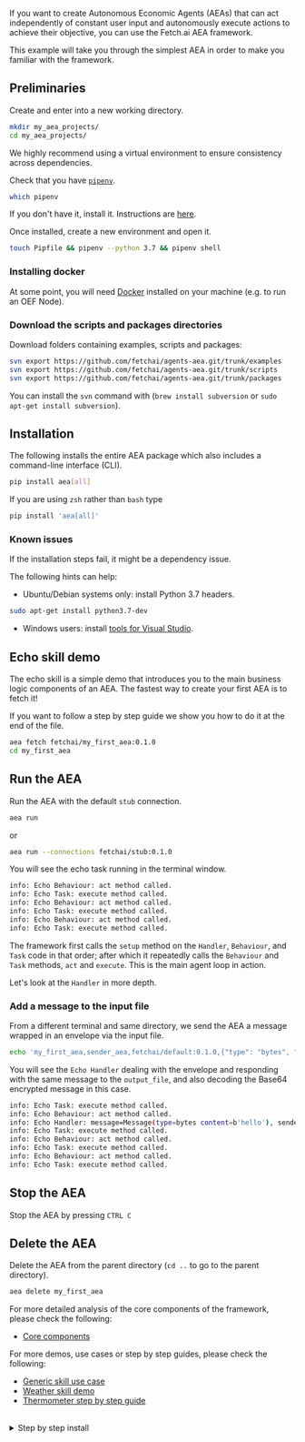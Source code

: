 If you want to create Autonomous Economic Agents (AEAs) that can act independently of constant user input and autonomously execute actions to achieve their objective,
you can use the Fetch.ai AEA framework. 

This example will take you through the simplest AEA in order to make you familiar with the framework.

## Preliminaries

Create and enter into a new working directory.

``` bash
mkdir my_aea_projects/
cd my_aea_projects/
```

We highly recommend using a virtual environment to ensure consistency across dependencies.

Check that you have [`pipenv`](https://github.com/pypa/pipenv).

``` bash
which pipenv
```

If you don't have it, install it. Instructions are <a href="https://pypi.org/project/pipenv/" target=_blank>here</a>.

Once installed, create a new environment and open it.

``` bash
touch Pipfile && pipenv --python 3.7 && pipenv shell
```

### Installing docker

At some point, you will need [Docker](https://www.docker.com/) installed on your machine 
(e.g. to run an OEF Node).
 
### Download the scripts and packages directories

Download folders containing examples, scripts and packages:
``` bash
svn export https://github.com/fetchai/agents-aea.git/trunk/examples
svn export https://github.com/fetchai/agents-aea.git/trunk/scripts
svn export https://github.com/fetchai/agents-aea.git/trunk/packages
```
You can install the `svn` command with (`brew install subversion` or `sudo apt-get install subversion`).

## Installation

The following installs the entire AEA package which also includes a command-line interface (CLI).

``` bash
pip install aea[all]
```

If you are using `zsh` rather than `bash` type 
```zsh
pip install 'aea[all]'
```

### Known issues

If the installation steps fail, it might be a dependency issue. 

The following hints can help:

- Ubuntu/Debian systems only: install Python 3.7 headers.
```bash
sudo apt-get install python3.7-dev
``` 

- Windows users: install <a href="https://visualstudio.microsoft.com/downloads/#build-tools-for-visual-studio-2019" target=_blank>tools for Visual Studio</a>. 


## Echo skill demo

The echo skill is a simple demo that introduces you to the main business logic components of an AEA. 
The fastest way to create your first AEA is to fetch it! 

If you want to follow a step by step guide we show you how to do it at the end of the file.

``` bash
aea fetch fetchai/my_first_aea:0.1.0
cd my_first_aea
```

## Run the AEA

Run the AEA with the default `stub` connection.

``` bash
aea run
```

or 

``` bash
aea run --connections fetchai/stub:0.1.0
```

You will see the echo task running in the terminal window.

``` bash
info: Echo Behaviour: act method called.
info: Echo Task: execute method called.
info: Echo Behaviour: act method called.
info: Echo Task: execute method called.
info: Echo Behaviour: act method called.
info: Echo Task: execute method called.
```

The framework first calls the `setup` method on the `Handler`, `Behaviour`, and `Task` code in that order; after which it repeatedly calls the `Behaviour` and `Task` methods, `act` and `execute`. This is the main agent loop in action.

Let's look at the `Handler` in more depth.

### Add a message to the input file

From a different terminal and same directory, we send the AEA a message wrapped in an envelope via the input file.

``` bash
echo 'my_first_aea,sender_aea,fetchai/default:0.1.0,{"type": "bytes", "content": "aGVsbG8="}' >> input_file
```

You will see the `Echo Handler` dealing with the envelope and responding with the same message to the `output_file`, and also decoding the Base64 encrypted message in this case.

``` bash
info: Echo Task: execute method called.
info: Echo Behaviour: act method called.
info: Echo Handler: message=Message(type=bytes content=b'hello'), sender=sender_aea
info: Echo Task: execute method called.
info: Echo Behaviour: act method called.
info: Echo Task: execute method called.
info: Echo Behaviour: act method called.
info: Echo Task: execute method called.
```

## Stop the AEA

Stop the AEA by pressing `CTRL C`

## Delete the AEA

Delete the AEA from the parent directory (`cd ..` to go to the parent directory).

``` bash
aea delete my_first_aea
```

For more detailed analysis of the core components of the framework, please check the following:

- <a href="/aea/core-components/">Core components</a>

For more demos, use cases or step by step guides, please check the following:

- <a href="/aea/generic-skills">Generic skill use case</a>
- <a href='/aea/weather-skills/'>Weather skill demo</a> 
- <a href='/aea/thermometer-skills-step-by-step/'> Thermometer step by step guide </a>

<br />

<details><summary>Step by step install</summary>

<b> Create a new AEA </b>		
<br>		
First, create a new AEA project and enter it.		
``` bash		
aea create my_first_aea		
cd my_first_aea		
```
<br>  
<b>Add the echo skill</b> 		
<br>    
Second, add the echo skill to the project.		
```bash
aea add skill fetchai/echo:0.1.0		
```		
This copies the `echo` skill code containing the "behaviours", "handlers", and "tasks" into the skill, ready to run. The identifier of the skill `fetchai/echo:0.1.0` consists of the name of the author of the skill, followed by the skill name and its version.		
<br><br>
<b>Add a stub connection</b>		
<br>		
AEAs use messages for communication. We use a stub connection to send messages to and receive messages from the AEA.		
		
The stub connection is already added to the AEA by default.		
		
A stub connection provides an I/O reader and writer. It uses two files for communication: one for incoming messages and the other for outgoing messages. Each line contains an encoded envelope.		
		
The AEA waits for new messages posted to the file `my_first_aea/input_file`, and adds a response to the file `my_first_aea/output_file`.		
		
The format of each line is the following:		
		
``` bash		
TO,SENDER,PROTOCOL_ID,ENCODED_MESSAGE		
```
         		
For example:		
		
```bash		
recipient_aea,sender_aea,fetchai/default:0.1.0,{"type": "bytes", "content": "aGVsbG8="}
```
</details>
